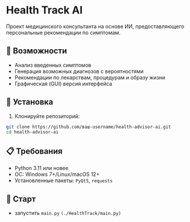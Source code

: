 # Health Track AI

Проект медицинского консультанта на основе ИИ, предоставляющего персональные рекомендации по симптомам.

## 📌 Возможности

- Анализ введенных симптомов
- Генерация возможных диагнозов с вероятностями
- Рекомендации по лекарствам, процедурам и образу жизни
- Графическая (GUI) версия интерфейса

## 🚀 Установка

1. Клонируйте репозиторий:
```bash
git clone https://github.com/ваш-username/health-advisor-ai.git
cd health-advisor-ai
```


## 📋 Требования
- Python 3.11 или новее
- ОС: Windows 7+/Linux/macOS 12+
- Установленные пакеты: `PyQt5`, `requests`

## 🏁 Старт
- запустить `main.py` `(./HealthTrack/main.py)`
